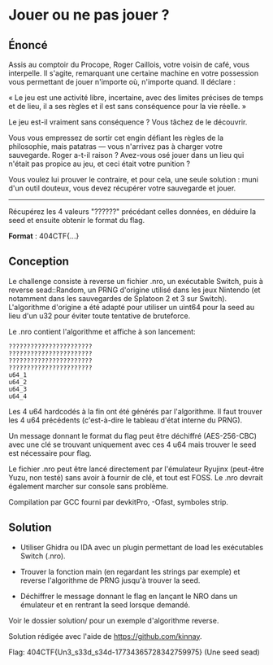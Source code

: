 # Jouer ou ne pas jouer ?

## Énoncé
Assis au comptoir du Procope, Roger Caillois, votre voisin de café, vous interpelle. Il s'agite, remarquant une certaine machine en votre possession vous permettant de jouer n'importe où, n'importe quand. Il déclare :

« Le jeu est une activité libre, incertaine, avec des limites précises de temps et de lieu, il a ses règles et il est sans conséquence pour la vie réelle. »

Le jeu est-il vraiment sans conséquence ? Vous tâchez de le découvrir.

Vous vous empressez de sortir cet engin défiant les règles de la philosophie, mais patatras — vous n'arrivez pas à charger votre sauvegarde. Roger a-t-il raison ? Avez-vous osé jouer dans un lieu qui n'était pas propice au jeu, et ceci était votre punition ?

Vous voulez lui prouver le contraire, et pour cela, une seule solution : muni d'un outil douteux, vous devez récupérer votre sauvegarde et jouer.

***

Récupérez les 4 valeurs "??????" précédant celles données, en déduire la seed et ensuite obtenir le format du flag.

**Format** : 404CTF{...}


## Conception

Le challenge consiste à reverse un fichier .nro, un exécutable Switch, puis à reverse sead::Random, un PRNG d'origine utilisé dans les jeux Nintendo (et notamment dans les sauvegardes de Splatoon 2 et 3 sur Switch). L'algorithme d'origine a été adapté pour utiliser un uint64 pour la seed au lieu d'un u32 pour éviter toute tentative de bruteforce.

Le .nro contient l'algorithme et affiche à son lancement:
```
???????????????????????
???????????????????????
???????????????????????
???????????????????????
u64_1
u64_2
u64_3
u64_4
```
Les 4 u64 hardcodés à la fin ont été générés par l'algorithme. Il faut trouver les 4 u64 précédents (c'est-à-dire le tableau d'état interne du PRNG).

Un message donnant le format du flag peut être déchiffré (AES-256-CBC) avec une clé se trouvant uniquement avec ces 4 u64 mais trouver le seed est nécessaire pour flag.

Le fichier .nro peut être lancé directement par l'émulateur Ryujinx (peut-être Yuzu, non testé) sans avoir à fournir de clé, et tout est FOSS. Le .nro devrait également marcher sur console sans problème.

Compilation par GCC fourni par devkitPro, -Ofast, symboles strip.

## Solution

- Utiliser Ghidra ou IDA avec un plugin permettant de load les exécutables Switch (.nro).

- Trouver la fonction main (en regardant les strings par exemple) et reverse l'algorithme de PRNG jusqu'à trouver la seed.

- Déchiffrer le message donnant le flag en lançant le NRO dans un émulateur et en rentrant la seed lorsque demandé.

Voir le dossier solution/ pour un exemple d'algorithme reverse.

Solution rédigée avec l'aide de https://github.com/kinnay.

Flag: 404CTF{Un3_s33d_s34d-17734365728342759975} (Une seed sead)
